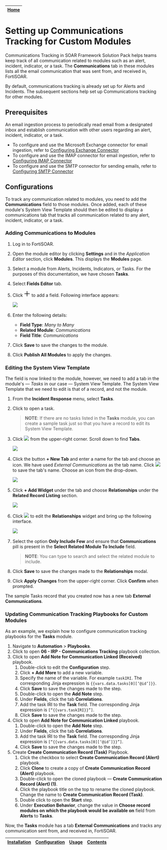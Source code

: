 | [Home](../README.md) |
|----------------------|

# Setting up Communications Tracking for Custom Modules

Communications Tracking in SOAR Framework Solution Pack helps teams keep track of all communication related to modules such as an alert, incident, indicator, or a task. The **Communications** tab in these modules lists all the email communication that was sent from, and received in, FortiSOAR.

By default, communications tracking is already set up for Alerts and Incidents. The subsequent sections help set up Communications tracking for other modules.

## Prerequisites

An email ingestion process to periodically read email from a designated inbox and establish communication with other users regarding an alert, incident, indicator, or a task.
  - To configure and use the Microsoft Exchange connector for email ingestion, refer to [Configuring Exchange Connector](https://docs.fortinet.com/document/fortisoar/3.4.0/exchange/1/exchange-v3-4-0#Configuring_the_connector)
  - To configure and use the IMAP connector for email ingestion, refer to [Configuring IMAP Connector](https://docs.fortinet.com/document/fortisoar/3.5.6/imap-connector/326/imap-connector-v3-5-6)
  - To configure and use the SMTP connector for sending emails, refer to [Configuring SMTP Connector](https://docs.fortinet.com/document/fortisoar/2.4.3/smtp-connector/327/smtp-connector-v2-4-3)

## Configurations

To track any communication related to modules, you need to add the **Communications** field to those modules. Once added, each of these module's System View Template should then be edited to display a communications tab that tracks all communication related to any alert, incident, indicator, or a task.

### Adding Communications to Modules

1. Log in to FortiSOAR.
2. Open the module editor by clicking **Settings** and in the *Application Editor* section, click **Modules**. This displays the **Modules** page.
3. Select a module from Alerts, Incidents, Indicators, or Tasks. For the purposes of this documentation, we have chosen **Tasks**.
4. Select **Fields Editor** tab.
5. Click <img src="./res/icon-add.svg" width="20" /> to add a field. Following interface appears:

    ![](./res/adding-comms-field.png)

6. Enter the following details:
    - **Field Type**: *Many to Many*
    - **Related Module**: *Communications*
    - **Field Title**: *Communications*
7. Click **Save** to save the changes to the module.
8. Click **Publish All Modules** to apply the changes.

### Editing the System View Template

The field is now linked to the module, however, we need to add a tab in the module's &mdash; *Tasks* in our case &mdash; System View Template. The System View Template that we need to edit is that of a record, and not the module.

1. From the **Incident Response** menu, select **Tasks**.
2. Click to open a task.

    >**NOTE**: If there are no tasks listed in the **Tasks** module, you can create a sample task just so that you have a record to edit its System View Template.

3. Click <img src="./res/icon-edit.svg" width="20" /> from the upper-right corner. Scroll down to find **Tabs**.

    ![](./res/editing-records-svt.png)

4. Click the button **+ New Tab** and enter a name for the tab and choose an icon. We have used *External Communications* as the tab name. Click <img src="./res/button-green-check.svg" width="20" /> to save the tab's name. Choose an icon from the drop-down.

    ![](./res/task-svt-choose-name-icon.png)

5. Click **+ Add Widget** under the tab and choose **Relationships** under the **Related Record Listing** section.

    ![](./res/task-svt-choose-widget.png)

6. Click <img src="./res/icon-edit-page.svg" width="20" /> to edit the **Relationships** widget and bring up the following interface.

    ![](./res/edit-relationship-widget.png)

7. Select the option **Only Include Few** and ensure that **Communications** pill is present in the **Select Related Module To Include** field.

    >**NOTE**: You can type to search and select the related module to include.

8. Click **Save** to save the changes made to the **Relationships** modal.
9. Click **Apply Changes** from the upper-right corner. Click **Confirm** when prompted.

The sample Tasks record that you created now has a new tab **External Communications**.

### Updating Communication Tracking Playbooks for Custom Modules

As an example, we explain how to configure communication tracking playbooks for the **Tasks** module.

1. Navigate to **Automation** > **Playbooks**.
2. Click to open **06 - IRP - Communications Tracking** playbook collection.
3. Click to open **Add Note for Communication Linked (Received)** playbook.
    1. Double-click to edit the **Configuration** step.
    2. Click **+ Add More** to add a new variable.
    3. Specify the name of the variable. For example `taskIRI`. The corresponding Jinja expression is `{{vars.data.tasks[0][‘@id’]}}`.
    4. Click **Save** to save the changes made to the step.
    5. Double-click to open the **Add Note** step.
    6. Under **Fields**, click the tab **Correlations**.
    7. Add the task IRI to the **Task** field. The corresponding Jinja expression is `[“{{vars.taskIRI}}”]`.
    8. Click **Save** to save the changes made to the step.
4. Click to open **Add Note for Communication Linked** playbook.
    1. Double-click to open the **Add Note** step.
    2. Under **Fields**, click the tab **Correlations**.
    3. Add the task IRI to the **Task** field. The corresponding Jinja expression is `[“{{vars.data.tasks[0][‘@id’]}}”]`.
    4. Click **Save** to save the changes made to the step.
5. Create **Create Communication Record (Task)** Playbook.
    1. Click the checkbox to select **Create Communication Record (Alert)** playbook.
    2. Click **Clone** to create a copy of **Create Communication Record (Alert)** playbook.
    3. Double-click to open the cloned playbook &mdash; **Create Communication Record (Alert) (1)**.
    4. Click the playbook title on the top to rename the cloned playbook. Change the name to **Create Communication Record (Task)**.
    5. Double click to open the **Start** step.
    6. Under **Execution Behavior**, change the value in **Choose record modules on which the playbook would be available on** field from **Alerts** to **Tasks**.
    
Now, the **Tasks** module has a tab **External Communications** and tracks any communication sent from, and received in, FortiSOAR.

| [Installation](./setup.md#installation) | [Configuration](./setup.md#configuration) | [Usage](./usage.md) | [Contents](./contents.md) |
|-----------------------------------------|-------------------------------------------|---------------------|---------------------------|